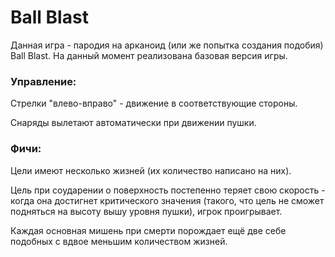 # Ball Blast

Данная игра - пародия на арканоид (или же попытка создания подобия) Ball Blast.
На данный момент реализована базовая версия игры.

### Управление:
Стрелки "влево-вправо" - движение в соответствующие стороны.

Снаряды вылетают автоматически при движении пушки.

### Фичи:
Цели имеют несколько жизней (их количество написано на них).

Цель при соударении о поверхность постепенно теряет свою скорость - когда 
она достигнет критического значения (такого, что цель не сможет подняться на 
высоту вышу уровня пушки), игрок проигрывает.

Каждая основная мишень при смерти порождает ещё две себе подобных 
с вдвое меньшим количеством жизней.

